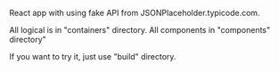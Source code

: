 <p>React app with using fake API from JSONPlaceholder.typicode.com.</p>
<p>All logical is in "containers" directory. All components in "components" directory"</p>
<p>If you want to try it, just use "build" directory.</p>
